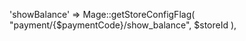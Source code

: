 'showBalance' => Mage::getStoreConfigFlag(
    "payment/{$paymentCode}/show_balance",
    $storeId
),
